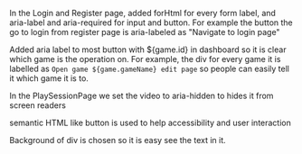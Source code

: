 In the Login and Register page, added forHtml for every form label, and aria-label and aria-required for input and button. For example the button the go to login from register page is aria-labeled as "Navigate to login page"

Added aria label to most button with ${game.id} in dashboard so it is clear  which game is the operation on. For example, the div for every game it is labelled as `Open game ${game.gameName} edit page` so people can easily tell it which game it is to.

In the PlaySessionPage we set the video to aria-hidden to hides it from screen readers

semantic HTML like button is used to help accessibility and user interaction

Background of div is chosen so it is easy see the text in it.

